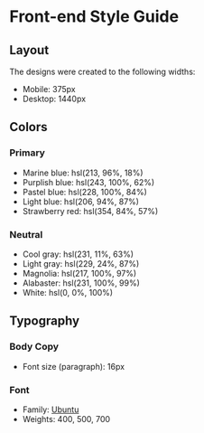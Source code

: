 # Front-end Style Guide

## Layout

The designs were created to the following widths:

-   Mobile: 375px
-   Desktop: 1440px

## Colors

### Primary

-   Marine blue: hsl(213, 96%, 18%)
-   Purplish blue: hsl(243, 100%, 62%)
-   Pastel blue: hsl(228, 100%, 84%)
-   Light blue: hsl(206, 94%, 87%)
-   Strawberry red: hsl(354, 84%, 57%)

### Neutral

-   Cool gray: hsl(231, 11%, 63%)
-   Light gray: hsl(229, 24%, 87%)
-   Magnolia: hsl(217, 100%, 97%)
-   Alabaster: hsl(231, 100%, 99%)
-   White: hsl(0, 0%, 100%)

## Typography

### Body Copy

-   Font size (paragraph): 16px

### Font

-   Family: [Ubuntu](https://fonts.google.com/specimen/Ubuntu)
-   Weights: 400, 500, 700
